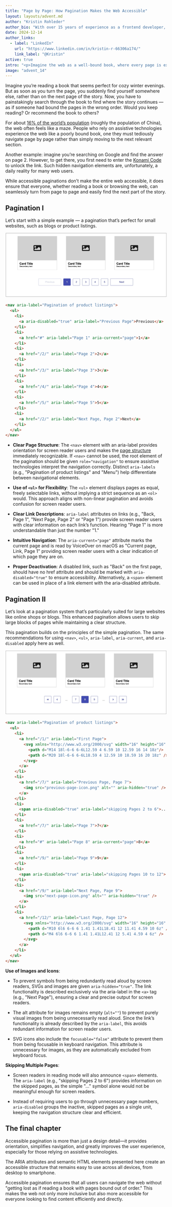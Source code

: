 ```yaml
---
title: "Page by Page: How Pagination Makes the Web Accessible"
layout: layouts/advent.md
author: "Kristin Rohleder"
author_bio: "With over 15 years of experience as a frontend developer, Kristin brings extensive expertise in designing accessible web applications. She holds a Bachelor of Science in Media Informatics from the University of Applied Sciences Bremen and works in interdisciplinary teams within agile project environments. For more than 5 years, she has been advising colleagues and clients on accessibility—from integration into complex online stores to the implementation and testing of accessible websites."
date: 2024-12-14
author_links:
  - label: "LinkedIn"
    url: "https://www.linkedin.com/in/kristin-r-66306a174/"
    link_label: "@Kristin"
active: true
intro: "<p>Imagine the web as a well-bound book, where every page is exactly where you expect it to be—accessible pagination makes that possible. Discover how thoughtful page navigation can open the web to everyone and transform the user experience into a seamless journey.</p>"
image: "advent_14"
---
```

<!-- MM: Thanks, Kristin. I like the topic and I like the post. I just have the feeling that you haven't tested both solutions properly with different screen readers. Testing with VO on desktop isn't enough. Generelly, the results it gives differ a lot from NVDA and JAWS and it's far from being the most used SR: https://webaim.org/projects/screenreadersurvey10/#browsercombos
Please test with other software and adapt the code and descriptions accordingly.  -->
Imagine you’re reading a book that seems perfect for cozy winter evenings. But as soon as you turn the page, you suddenly find yourself somewhere else, rather than on the next page of the story. Now, you have to painstakingly search through the book to find where the story continues — as if someone had bound the pages in the wrong order.
Would you keep reading? Or recommend the book to others?

For about [16% of the world’s population](https://www.who.int/news-room/fact-sheets/detail/disability-and-health#:~:text=Key%20facts,1%20in%206%20of%20us.) (roughly the population of China), the web often feels like a maze. People who rely on assistive technologies experience the web like a poorly bound book, one they must tediously navigate page by page rather than simply moving to the next relevant section.

Another example: imagine you’re searching on Google and find the answer on page 2. However, to get there, you first need to enter the [Konami Code](https://de.wikipedia.org/wiki/Konami-Code) to unlock the link. Such hidden navigation elements are, unfortunately, a daily reality for many web users.
<!-- MM: What exactly do you mean by "hidden navigation". Can you give me an actual example? because SERPs on google are accessible, right? -->

While accessible paginations don’t make the entire web accessible, it does ensure that everyone, whether reading a book or browsing the web, can seamlessly turn from page to page and easily find the next part of the story.

## Pagination I

Let’s start with a simple example — a pagination that’s perfect for small websites, such as blogs or product listings.

![image](paginationI.jpg)

```html
<nav aria-label="Pagination of product listings">
  <ul>
    <li>
      <a aria-disabled="true" aria-label="Previous Page">Previous</a>
    </li>
    <li>
      <a href="#" aria-label="Page 1" aria-current="page">1</a>
    </li>
    <li>
      <a href="/2/" aria-label="Page 2">2</a>
    </li>
    <li>
      <a href="/3/" aria-label="Page 3">3</a>
    </li>
    <li>
      <a href="/4/" aria-label="Page 4">4</a>
    </li>
    <li>
      <a href="/5/" aria-label="Page 5">5</a>
    </li>
    <li>
      <a href="/2/" aria-label="Next Page, Page 2">Next</a>
    </li>
  </ul>
</nav>
```

* **Clear Page Structure**: The `<nav>` element with an aria-label provides orientation for screen reader users and makes the [page structure](https://www.htmhell.dev/tips/landmarks/) immediately recognizable. If `<nav>` cannot be used, the root element of the pagination should be given `role="navigation"` to ensure assistive technologies interpret the navigation correctly. Distinct `aria-labels` (e.g., "Pagination of product listings" and "Menu") help differentiate between navigational elements.
<!-- MM: Is there a reason you prefer "Pagination of product listings" over something like "More results"? "Pagination" sounds so technical. -->
* **Use of `<ul>` for Flexibility**: The `<ul>` element displays pages as equal, freely selectable links, without implying a strict sequence as an `<ol>` would. This approach aligns with non-linear pagination and avoids confusion for screen reader users.
<!-- MM: That doesn't really make sense to me. The links are in the context of the pagination in a strict order (page 1, page 2, page 3,..). How would using an ol confuse screen reader users? -->
* **Clear Link Descriptions**: `aria-label` attributes on links (e.g., "Back, Page 1", "Next Page, Page 2" or "Page 1") provide screen reader users with clear information on each link’s function. Hearing "Page 1" is more understandable than just the number "1."
<!-- MM: But technically it fails 2.5.3, no? https://www.w3.org/WAI/WCAG22/quickref/?showtechniques=253#label-in-name -->
* **Intuitive Navigation**: The `aria-current="page"` attribute marks the current page and is read by VoiceOver on macOS as "Current page, Link, Page 1" providing screen reader users with a clear indication of which page they are on.
<!-- MM: Can you please use a more general phrasing instead of mentioning VO explicitly? Readers may think that it only works in VO. -->
* **Proper Deactivation**: A disabled link, such as "Back" on the first page, should have no href attribute and should be marked with `aria-disabled="true"` to ensure accessibility. Alternatively, a `<span>` element can be used in place of a link element with the aria-disabled attribute.
<!-- MM: What does "ensure accessibility" mean? Why do you remove href and combine it with aria-disabled? Why not use disabled? -->

## Pagination II

Let’s look at a pagination system that’s particularly suited for large websites like online shops or blogs. This enhanced pagination allows users to skip large blocks of pages while maintaining a clear structure.

This pagination builds on the principles of the simple pagination. The same recommendations for using `<nav>`, `<ul>`, `aria-label`, `aria-current`, and `aria-disabled` apply here as well.

![image](paginationII.jpg)

```html
<nav aria-label="Pagination of product listings">
  <ul>
    <li>
      <a href="/1/" aria-label="First Page">
        <svg xmlns="http://www.w3.org/2000/svg" width="16" height="16" aria-hidden="true" focusable="false" viewBox="0 0 24 24">
          <path d="M14 18l-6-6 6-6L12.59 4 6.59 10 12.59 16 14 18z"/>
          <path d="M20 18l-6-6 6-6L18.59 4 12.59 10 18.59 16 20 18z" />
        </svg>
      </a>
    </li>
    <li>
      <a href="/7/" aria-label="Previous Page, Page 7">
        <img src="previous-page-icon.png" alt="" aria-hidden="true" />
      </a>
    </li>
    <li>
      <span aria-disabled="true" aria-label="skipping Pages 2 to 6">...</span>
    </li>
    <li>
      <a href="/7/" aria-label="Page 7">7</a>
    </li>
    <li>
      <a href="#" aria-label="Page 8" aria-current="page">8</a>
    </li>
    <li>
      <a href="/9/" aria-label="Page 9">9</a>
    </li>
    <li>
      <span aria-disabled="true" aria-label="skipping Pages 10 to 12">...</span>
    </li>
    <li>
      <a href="/9/" aria-label="Next Page, Page 9">
        <img src="next-page-icon.png" alt="" aria-hidden="true" />
      </a>
    </li>
    <li>
      <a href="/12/" aria-label="Last Page, Page 12">
        <svg xmlns="http://www.w3.org/2000/svg" width="16" height="16" aria-hidden="true" focusable="false" viewBox="0 0 24 24">
          <path d="M10 6l6 6-6 6 1.41 1.41L18.41 12 11.41 4.59 10 6z" />
          <path d="M4 6l6 6-6 6 1.41 1.41L12.41 12 5.41 4.59 4 6z" />
        </svg>
      </a>
    </li>
  </ul>
</nav>
```

**Use of Images and Icons**:

* To prevent symbols from being redundantly read aloud by screen readers, SVGs and images are given `aria-hidden="true"`. The link functionality is described exclusively via the aria-label in the `<a>` tag (e.g., "Next Page"), ensuring a clear and precise output for screen readers.
<!-- MM: Why aria-label and not visually hidden text? -->
<!-- KS: This is my primary question throughout this post. Text content
     of `<a>` elements is very well understood as an accessible name,
     and should be preferred over aria- attributes. -->
* The alt attribute for images remains empty (`alt=""`) to prevent purely visual images from being unnecessarily read aloud. Since the link’s functionality is already described by the `aria-label`, this avoids redundant information for screen reader users.
<!-- MM: But instead of the aria-label you could use the alt, no? Why is aria-label better? -->
<!-- MM: Why the extra aria-hidden=true in the code example? -->
* SVG icons also include the `focusable="false"` attribute to prevent them from being focusable in keyboard navigation. This attribute is unnecessary for images, as they are automatically excluded from keyboard focus.
<!-- MM: Do you know if there's a browser or a situation where this is still the case? Afaik SVGs only use to be focusable in IE 11. -->

**Skipping Multiple Pages**:

* Screen readers in reading mode will also announce `<span>` elements. The `aria-label` (e.g., "skipping Pages 2 to 6") provides information on the skipped pages, as the simple "…" symbol alone would not be meaningful enough for screen readers.
<!-- MM: aria-disabled is not supposed be used with generic elements: https://www.w3.org/TR/wai-aria/#aria-disabled -->
<!-- MM: aria-label is not allowed on generic elements: https://www.w3.org/TR/html-aria/#docconformance-naming -->
* Instead of requiring users to go through unnecessary page numbers, `aria-disabled` groups the inactive, skipped pages as a single unit, keeping the navigation structure clear and efficient.
<!-- MM: NVDA ignores the span entirely and just announces an empty bullet -->

## The final chapter

Accessible pagination is more than just a design detail—it provides orientation, simplifies navigation, and greatly improves the user experience, especially for those relying on assistive technologies.

The ARIA attributes and semantic HTML elements presented here create an accessible structure that remains easy to use across all devices, from desktop to smartphone.

Accessible pagination ensures that all users can navigate the web without "getting lost as if reading a book with pages bound out of order."  This makes the web not only more inclusive but also more accessible for everyone looking to find content efficiently and directly.
